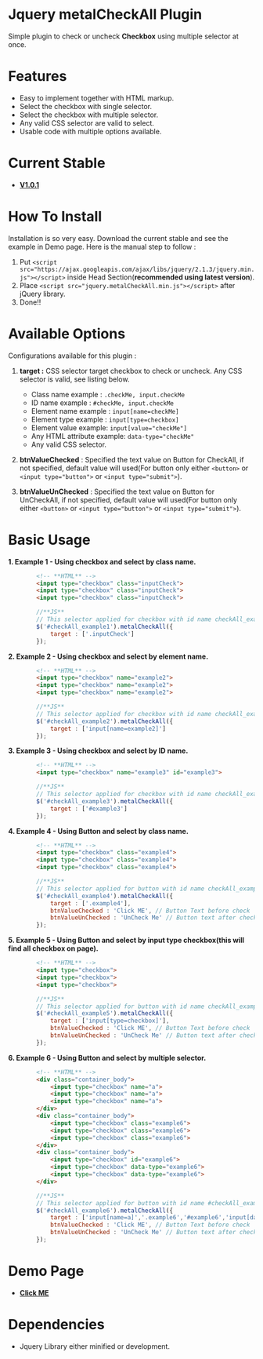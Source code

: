 # Jquery metalCheckAll Plugin



Simple plugin to check or uncheck **Checkbox** using multiple selector at once. 


# Features #



- Easy to implement together with HTML markup.
- Select the checkbox with single selector.
- Select the checkbox with multiple selector.
- Any valid CSS selector are valid to select.
- Usable code with multiple options available.



# Current Stable #



-	[**V1.0.1**](https://github.com/metallurgical/jquery-metal-checkAll/archive/v1.0.1.zip "V1.0.0")



# How To Install #



Installation is so very easy. Download the current stable and see the example in Demo page. Here is the manual step to follow :

1. Put `<script src="https://ajax.googleapis.com/ajax/libs/jquery/2.1.3/jquery.min.js"></script>` inside Head Section(**recommended using latest version**).
2. Place `<script src="jquery.metalCheckAll.min.js"></script>` after jQuery library.
3. Done!!

# Available Options #



Configurations available for this plugin :

1. **target :** CSS selector target checkbox to check or uncheck. Any CSS selector is valid, see listing below.
   - Class name example : `.checkMe, input.checkMe`
   - ID name example : `#checkMe, input.checkMe`
   - Element name example : `input[name=checkMe]`
   - Element type example : `input[type=checkbox]`
   - Element value example: `input[value="checkMe"]`
   - Any HTML attribute example: `data-type="checkMe"`
   - Any valid CSS selector.

2. **btnValueChecked** : Specified the text value on Button for CheckAll, if not specified, default value will used(For button only either `<button>` or `<input type="button">` or `<input type="submit">`).
3. **btnValueUnChecked** : Specified the text value on Button for UnCheckAll, if not specified, default value will used(For button only either `<button>` or `<input type="button">` or `<input type="submit">`).

# Basic Usage #


**1. Example 1 - Using checkbox and select by class name.**

         
		
``` html
		<!-- **HTML** -->
		<input type="checkbox" class="inputCheck">
		<input type="checkbox" class="inputCheck">
		<input type="checkbox" class="inputCheck">
```
``` javascript	
		//**JS**
		// This selector applied for checkbox with id name checkAll_example1
		$('#checkAll_example1').metalCheckAll({
    		target : ['.inputCheck']
 		});
```
		
		
**2.	Example 2 - Using checkbox and select by element name.**

``` html
		<!-- **HTML** -->
		<input type="checkbox" name="example2">
    	<input type="checkbox" name="example2">
    	<input type="checkbox" name="example2">
```
``` javascript	
		//**JS**
		// This selector applied for checkbox with id name checkAll_example2
		$('#checkAll_example2').metalCheckAll({
			target : ['input[name=example2]']
		});
```

**3.	Example 3 - Using checkbox and select by ID name.**

``` html
		<!-- **HTML** -->
    	<input type="checkbox" name="example3" id="example3">
```
``` javascript	
		//**JS**
		// This selector applied for checkbox with id name checkAll_example3
    	$('#checkAll_example3').metalCheckAll({
			target : ['#example3']
		});
```

**4.	Example 4 - Using Button and select by class name.**

``` html
		<!-- **HTML** -->
    	<input type="checkbox" class="example4">
    	<input type="checkbox" class="example4">
    	<input type="checkbox" class="example4">
```
``` javascript
		//**JS**
		// This selector applied for button with id name checkAll_example4
    	$('#checkAll_example4').metalCheckAll({
    		target : ['.example4'],
    		btnValueChecked : 'Click ME', // Button Text before check
    		btnValueUnChecked : 'UnCheck Me' // Button text after check
    	});
```

**5.	Example 5 - Using Button and select by input type checkbox(this will find all checkbox on page).**

``` html
		<!-- **HTML** -->
    	<input type="checkbox">
    	<input type="checkbox">
    	<input type="checkbox">	
```
``` javascript
		//**JS**
		// This selector applied for button with id name checkAll_example5
    	$('#checkAll_example5').metalCheckAll({
    		target : ['input[type=checkbox]'],
    		btnValueChecked : 'Click ME', // Button Text before check
    		btnValueUnChecked : 'UnCheck Me' // Button text after check
    	});
```

**6.	Example 6 - Using Button and select by multiple selector.**

``` html
		<!-- **HTML** -->
		<div class="container_body">
			<input type="checkbox" name="a">
			<input type="checkbox" name="a">
			<input type="checkbox" name="a">			
		</div>
		<div class="container_body">
			<input type="checkbox" class="example6">
			<input type="checkbox" class="example6">
			<input type="checkbox" class="example6">			
		</div>
		<div class="container_body">
			<input type="checkbox" id="example6">
			<input type="checkbox" data-type="example6">
			<input type="checkbox" data-type="example6">			
		</div>
```
``` javascript
		//**JS**
		// This selector applied for button with id name #checkAll_example6 
		$('#checkAll_example6').metalCheckAll({
			target : ['input[name=a]','.example6','#example6','input[data-type="example6"]'], // arrays value
			btnValueChecked : 'Click ME', // Button Text before check
			btnValueUnChecked : 'UnCheck Me' // Button text after check
		});
```
# Demo Page #
-	**[Click ME](http://metallurgical.github.io/metalCheckAll/ "Metal Clone Demo Page")**

# Dependencies #
-	Jquery Library either minified or development.
